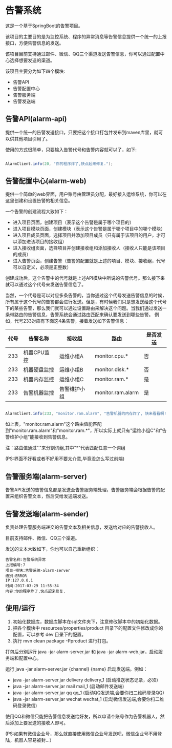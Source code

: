# 告警系统

这是一个基于SpringBoot的告警项目。

该项目的主要目的是为监控系统、程序的异常消息等告警信息提供一个统一的上报接口，方便告警信息的发送。

该项目目前支持通过邮件、微信、QQ三个渠道发送告警信息，你可以通过配置中心选择想要发送的渠道。

该项目主要分为如下四个模块:

- 告警API
- 告警配置中心
- 告警服务端
- 告警发送端

## 告警API(alarm-api)

提供一个统一的告警发送接口，只要把这个接口打包并发布到maven库里，就可以供其他项目引用了。

使用的方式很简单，只要输入告警代号和告警内容就可以了，如下:

``` java

AlarmClient.info(20, "你的程序炸了,快点起来修复.");

```

## 告警配置中心(alarm-web)

提供一个简单的web界面，用户账号由管理员分配，最好接入运维系统，你可以在这里创建和设置告警的相关信息。

一个告警的创建流程大致如下：

- 进入项目页面，创建项目（表示这个告警是属于哪个项目的）
- 进入项目模块页面，创建模块（表示这个告警是属于哪个项目中的哪个模块）
- 进入项目成员页面，选择项目并添加项目成员（只有属于该项目的用户，才可以添加进该项目的接收组）
- 进入接收组页面，选择项目并创建接收组和添加接收人（接收人只能是该项目的成员）
- 进入告警页面，创建告警（告警的配置就是上述的项目、模块、接收组，代号可以自定义，必须是正整数）

创建成功后，这个告警中的代号就是上述API模块中所说的告警代号。那么接下来就可以通过这个代号来发送告警信息了。

当然，一个代号是可以对应多条告警的，当你通过这个代号发送告警信息的时候，所有属于这个代号的告警都会进行发送。但是，有时候我们只是想发送给这个代号下的某些告警，那么我们就可以通过设置路由来解决这个问题。当我们通过发送一条带路由的告警信息，告警系统会通过路由匹配来确认要发送到哪些告警。
例如，代号233对应有下面这4条告警，接着发送如下告警信息：


|代号|告警名称|接收组|路由|是否发送|
|----|----|----|----|----|
|233|机器CPU监控|运维小组A|monitor.cpu.*|否|
|233|机器硬盘监控|运维小组B|monitor.disk.*|否|
|233|机器内存监控|运维小组C|monitor.ram.*|是|
|233|告警机器监控|告警维护小组|monitor.ram.alarm|是|


``` java

AlarmClient.info(233, "monitor.ram.alarm", "告警机器的内存炸了, 快来看看啊!")

```

如上表，"monitor.ram.alarm"这个路由值能匹配到"monitor.ram.alarm"和"monitor.ram.*"，所以实际上就只有"运维小组C"和"告警维护小组"能接收到告警信息。

注：路由值通过"."来分割词组,其中"\*"代表匹配任意一个词组

(PS:界面不好看或者不好用不要太介意,毕竟没怎么写过前端)

## 告警服务端(alarm-server)

告警API发送的告警信息都是发送至告警服务端处理，告警服务端会根据告警的配置来组织告警文本，然后交给发送端发送。

## 告警发送端(alarm-sender)

负责处理告警服务端递交的告警文本及相关信息，发送给对应的告警接收人。

目前支持邮件、微信、QQ三个渠道。

发送的文本大致如下，你也可以自己重新组织：

```
告警名称:告警系统异常
上报编号:7
项目-模块:告警系统-alarm-server
级别:ERROR
IP:127.0.0.1
时间:2017-03-29 11:55:34
内容:你的程序炸了,快点起来修复.
```

## 使用/运行

1. 初始化数据库，数据库脚本在sql文件夹下，注意修改脚本中的初始化数据。
2. 把各个模块中 resources/properties/product 目录下的配置文件修改成你的配置，可以参考 dev 目录下的配置。
3. 执行 mvn clean package -Pproduct 进行打包。

打包后分别运行 java -jar alarm-server.jar 和 java -jar alarm-web.jar，启动服务端和配置中心。

运行 java -jar alarm-server.jar {channel} {name} 启动发送端。例如：

- java -jar alarm-server.jar delivery delivery_1 (启动推送状态记录，必须)
- java -jar alarm-server.jar mail mail_1 (启动邮件发送端)
- java -jar alarm-server.jar qq qq_1 (启动QQ发送端,会要你扫二维码登录QQ)
- java -jar alarm-server.jar wechat wechat_1 (启动微信发送端,会要你扫二维码登录微信)

使用QQ和微信只能把告警信息发送给好友，所以申请个账号作为告警机器人，然后添加上要发送的接收人即可。

(PS:如果有微信企业号，那么就直接使用微信企业号发送吧，微信企业号不用登陆，机器人容易被封...）